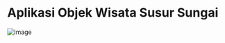 # Aplikasi Objek Wisata Susur Sungai

![image](https://github.com/user-attachments/assets/2306a048-e0e2-4819-bf4d-d3707e33329c)

